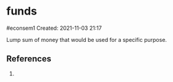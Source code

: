# funds
#econsem1 
Created: 2021-11-03 21:17

Lump sum of money that would be used for a specific purpose. 

## References
1. 